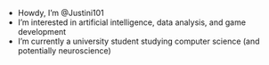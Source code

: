 - Howdy, I’m @Justini101
- I’m interested in artificial intelligence, data analysis, and game development
- I’m currently a university student studying computer science (and potentially neuroscience)

<!---
Justini101/Justini101 is a ✨ special ✨ repository because its `README.md` (this file) appears on your GitHub profile.
You can click the Preview link to take a look at your changes.
--->

